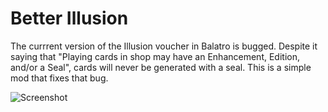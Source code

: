# Better Illusion

The currrent version of the Illusion voucher in Balatro is bugged. Despite it saying that "Playing cards in shop may have an Enhancement, Edition, and/or a Seal", cards will never be generated with a seal. This is a simple mod that fixes that bug.

![Screenshot](https://github.com/user-attachments/assets/9e9b800a-779c-4cd8-b689-e95784f4c0d7)
